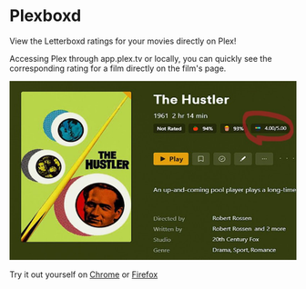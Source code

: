 # Plexboxd

View the Letterboxd ratings for your movies directly on Plex!

Accessing Plex through app.plex.tv or locally, you can quickly see the corresponding rating for a film directly on the film's page.

![hustler](example_hustler.jpg)

Try it out yourself on [Chrome](https://chromewebstore.google.com/detail/plexboxd/nofkoinidebfleimhjmilhhbbecaalhh) or [Firefox](https://addons.mozilla.org/en-CA/firefox/addon/plexboxd/?utm_source=addons.mozilla.org&utm_medium=referral&utm_content=search)